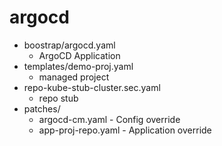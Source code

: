 # argocd

- boostrap/argocd.yaml
  - ArgoCD Application
- templates/demo-proj.yaml
  - managed project
- repo-kube-stub-cluster.sec.yaml
  - repo stub
- patches/
  - argocd-cm.yaml - Config override
  - app-proj-repo.yaml - Application override
